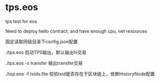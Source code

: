 # tps.eos
tps test for eos


Need to deploy hello contract, and have enough cpu, net resources

固定读取同级目录下config.json配置

./tps.eos 启动TPS输出，默认输出hi交易

./tps.eos -s transfer 输出transfer交易

./top.eos -f txids.file  校验txid是否存在于区块链上，依赖HistoryNode配置